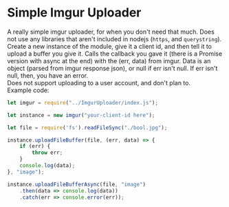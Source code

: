 # Simple Imgur Uploader
A really simple imgur uploader, for when you don't need that much. Does not use any libraries that aren't included in nodejs (`https`, and `querystring`).  
Create a new instance of the module, give it a client id, and then tell it to upload a buffer you give it. Calls the callback you gave it (there is a Promise version with async at the end) with the (err, data) from imgur. Data is an object (parsed from imgur response json), or null if err isn't null. If err isn't null, then, you have an error.  
Does not support uploading to a user account, and don't plan to.  
Example code:  
```js
let imgur = require("../ImgurUploader/index.js");

let instance = new imgur("your-client-id here");

let file = require('fs').readFileSync("./bool.jpg");

instance.uploadFileBuffer(file, (err, data) => {
    if (err) {
        throw err;
    }
    console.log(data);
}, "image");

instance.uploadFileBufferAsync(file, "image")
    .then(data => console.log(data))
    .catch(err => console.error(err));
```